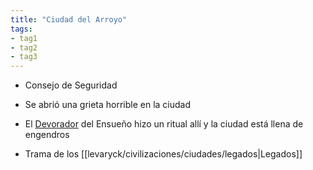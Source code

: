 ```yaml
---
title: "Ciudad del Arroyo"
tags: 
- tag1
- tag2
- tag3
---
```


- Consejo de Seguridad

- Se abrió una grieta horrible en la ciudad

- El [Devorador](https://www.legendkeeper.com/app/ckvil5g57t6310808rct5ktxd/clbgg1l01000k0288qjig4gsp/) del Ensueño hizo un ritual allí y la ciudad está llena de engendros

- Trama de los [[levaryck/civilizaciones/ciudades/legados|Legados]]